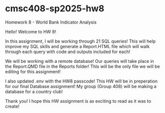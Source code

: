 # cmsc408-sp2025-hw8

Homework 8 - World Bank Indicator Analysis

Hello! Welcome to HW 8!

In this assignment, I will be working through 21 SQL queries! This will help improve my SQL skills and generate a Report.HTML file which will walk through each query with code and outputs included for each! 

We will be working with a remote database! Our queries will take place in the Report.QMD file in the Reports folder! This will be the only file we will be editing for this assignment!

I also updated .env with the HW8 passcode! This HW will be in preperation for our final Database assignment! My group (Group 408) will be making a database for a country club!

Thank you! I hope this HW assignment is as exciting to read as it was to create!

